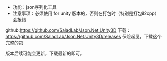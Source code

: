 - 功能：json序列化工具
- 注意事项：必须使用 for unity 版本的，否则在打包时（特别是打包il2cpp）会报错

github:https://github.com/SaladLab/Json.Net.Unity3D
下载：https://github.com/SaladLab/Json.Net.Unity3D/releases
保险起见，下载这个完整的包

版本后续可能会更新，下载最新的即可。